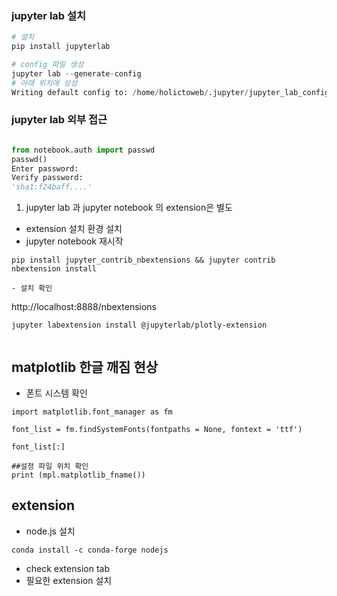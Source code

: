### jupyter lab 설치 

```python
# 설치 
pip install jupyterlab

# config 파일 생성 
jupyter lab --generate-config
# 아래 위치에 성성
Writing default config to: /home/holictoweb/.jupyter/jupyter_lab_config.py

```

### jupyter lab 외부 접근 

```python

from notebook.auth import passwd
passwd()
Enter password: 
Verify password: 
'sha1:f24baff....' 


```


1. jupyter lab 과 jupyter notebook 의 extension은 별도


- extension 설치 환경 설치 
- jupyter notebook 재시작 
```
pip install jupyter_contrib_nbextensions && jupyter contrib nbextension install 
```


```
- 설치 확인
```
http://localhost:8888/nbextensions  
```
jupyter labextension install @jupyterlab/plotly-extension


```



## matplotlib 한글 깨짐 현상 
- 폰트 시스템 확인
```
import matplotlib.font_manager as fm

font_list = fm.findSystemFonts(fontpaths = None, fontext = 'ttf')

font_list[:]
```


```
##설정 파일 위치 확인
print (mpl.matplotlib_fname())
```

## extension
- node.js 설치 
```
conda install -c conda-forge nodejs
```

- check extension tab
- 필요한 extension 설치 


